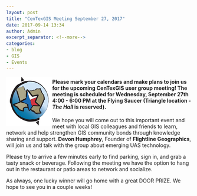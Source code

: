 ```yaml
---
layout: post
title: "CenTexGIS Meeting September 27, 2017"
date: 2017-09-14 13:34
author: Admin
excerpt_separator: <!--more-->
categories:
- blog
- GIS
- Events
---
```

<img style="float: left;" src="/assets/img/blog/centex.png">

#### Please mark your calendars and make plans to join us for the upcoming CenTexGIS user group meeting!  The meeting is scheduled for **Wednesday, September 27th 4:00 - 6:00 PM** at the Flying Saucer (Triangle location - *The Hall* is reserved).
<!--more-->

We hope you will come out to this important event and meet with local GIS colleagues and friends to learn, network and help strengthen GIS community bonds through knowledge sharing and support. **Devon Humphrey**, Founder of **Flightline Geographics**, will join us and talk with the group about emerging UAS technology.

Please try to arrive a few minutes early to find parking, sign in, and grab a tasty snack or beverage.  Following the meeting we have the option to hang out in the restaurant or patio areas to network and socialize.

As always, one lucky winner will go home with a great DOOR PRIZE.  We hope to see you in a couple weeks!
